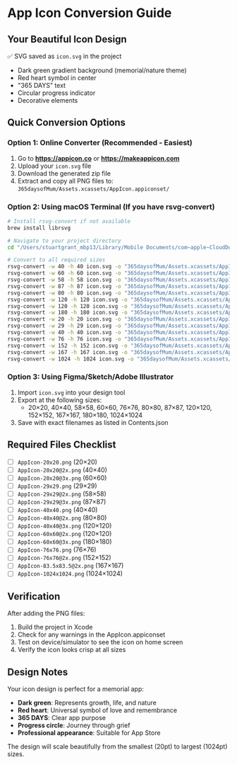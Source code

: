 # App Icon Conversion Guide

## Your Beautiful Icon Design
✅ SVG saved as `icon.svg` in the project
- Dark green gradient background (memorial/nature theme)
- Red heart symbol in center
- "365 DAYS" text
- Circular progress indicator
- Decorative elements

## Quick Conversion Options

### Option 1: Online Converter (Recommended - Easiest)
1. Go to **https://appicon.co** or **https://makeappicon.com**
2. Upload your `icon.svg` file
3. Download the generated zip file
4. Extract and copy all PNG files to: `365daysofMum/Assets.xcassets/AppIcon.appiconset/`

### Option 2: Using macOS Terminal (If you have rsvg-convert)
```bash
# Install rsvg-convert if not available
brew install librsvg

# Navigate to your project directory
cd "/Users/stuartgrant_mbp13/Library/Mobile Documents/com~apple~CloudDocs/365 Days of Mum app/365daysofMum"

# Convert to all required sizes
rsvg-convert -w 40 -h 40 icon.svg -o "365daysofMum/Assets.xcassets/AppIcon.appiconset/AppIcon-20x20@2x.png"
rsvg-convert -w 60 -h 60 icon.svg -o "365daysofMum/Assets.xcassets/AppIcon.appiconset/AppIcon-20x20@3x.png"
rsvg-convert -w 58 -h 58 icon.svg -o "365daysofMum/Assets.xcassets/AppIcon.appiconset/AppIcon-29x29@2x.png"
rsvg-convert -w 87 -h 87 icon.svg -o "365daysofMum/Assets.xcassets/AppIcon.appiconset/AppIcon-29x29@3x.png"
rsvg-convert -w 80 -h 80 icon.svg -o "365daysofMum/Assets.xcassets/AppIcon.appiconset/AppIcon-40x40@2x.png"
rsvg-convert -w 120 -h 120 icon.svg -o "365daysofMum/Assets.xcassets/AppIcon.appiconset/AppIcon-40x40@3x.png"
rsvg-convert -w 120 -h 120 icon.svg -o "365daysofMum/Assets.xcassets/AppIcon.appiconset/AppIcon-60x60@2x.png"
rsvg-convert -w 180 -h 180 icon.svg -o "365daysofMum/Assets.xcassets/AppIcon.appiconset/AppIcon-60x60@3x.png"
rsvg-convert -w 20 -h 20 icon.svg -o "365daysofMum/Assets.xcassets/AppIcon.appiconset/AppIcon-20x20.png"
rsvg-convert -w 29 -h 29 icon.svg -o "365daysofMum/Assets.xcassets/AppIcon.appiconset/AppIcon-29x29.png"
rsvg-convert -w 40 -h 40 icon.svg -o "365daysofMum/Assets.xcassets/AppIcon.appiconset/AppIcon-40x40.png"
rsvg-convert -w 76 -h 76 icon.svg -o "365daysofMum/Assets.xcassets/AppIcon.appiconset/AppIcon-76x76.png"
rsvg-convert -w 152 -h 152 icon.svg -o "365daysofMum/Assets.xcassets/AppIcon.appiconset/AppIcon-76x76@2x.png"
rsvg-convert -w 167 -h 167 icon.svg -o "365daysofMum/Assets.xcassets/AppIcon.appiconset/AppIcon-83.5x83.5@2x.png"
rsvg-convert -w 1024 -h 1024 icon.svg -o "365daysofMum/Assets.xcassets/AppIcon.appiconset/AppIcon-1024x1024.png"
```

### Option 3: Using Figma/Sketch/Adobe Illustrator
1. Import `icon.svg` into your design tool
2. Export at the following sizes:
   - 20×20, 40×40, 58×58, 60×60, 76×76, 80×80, 87×87, 120×120, 152×152, 167×167, 180×180, 1024×1024
3. Save with exact filenames as listed in Contents.json

## Required Files Checklist
- [ ] `AppIcon-20x20.png` (20×20)
- [ ] `AppIcon-20x20@2x.png` (40×40)
- [ ] `AppIcon-20x20@3x.png` (60×60)
- [ ] `AppIcon-29x29.png` (29×29)
- [ ] `AppIcon-29x29@2x.png` (58×58)
- [ ] `AppIcon-29x29@3x.png` (87×87)
- [ ] `AppIcon-40x40.png` (40×40)
- [ ] `AppIcon-40x40@2x.png` (80×80)
- [ ] `AppIcon-40x40@3x.png` (120×120)
- [ ] `AppIcon-60x60@2x.png` (120×120)
- [ ] `AppIcon-60x60@3x.png` (180×180)
- [ ] `AppIcon-76x76.png` (76×76)
- [ ] `AppIcon-76x76@2x.png` (152×152)
- [ ] `AppIcon-83.5x83.5@2x.png` (167×167)
- [ ] `AppIcon-1024x1024.png` (1024×1024)

## Verification
After adding the PNG files:
1. Build the project in Xcode
2. Check for any warnings in the AppIcon.appiconset
3. Test on device/simulator to see the icon on home screen
4. Verify the icon looks crisp at all sizes

## Design Notes
Your icon design is perfect for a memorial app:
- **Dark green**: Represents growth, life, and nature
- **Red heart**: Universal symbol of love and remembrance
- **365 DAYS**: Clear app purpose
- **Progress circle**: Journey through grief
- **Professional appearance**: Suitable for App Store

The design will scale beautifully from the smallest (20pt) to largest (1024pt) sizes.